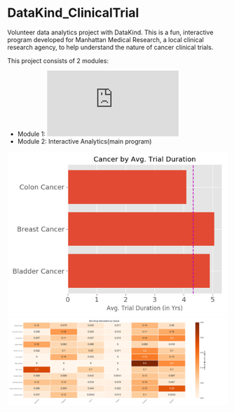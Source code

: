 # DataKind_ClinicalTrial
Volunteer data analytics project with DataKind. This is a fun, interactive program developed for Manhattan Medical Research, a local clinical research agency, to help understand the nature of cancer clinical trials. 

This project consists of 2 modules:
* Module 1: ![Data Scrubbing and Wrangling](https://github.com/melodyshi/DataKind_ClinicalTrial/blob/master/Module1_Data_Scrubbing.py)
* Module 2: Interactive Analytics(main program)

![alt text](https://github.com/melodyshi/DataKind_ClinicalTrial/blob/master/h-bar.png)
![alt text](https://github.com/melodyshi/DataKind_ClinicalTrial/blob/master/heatmap.png)
